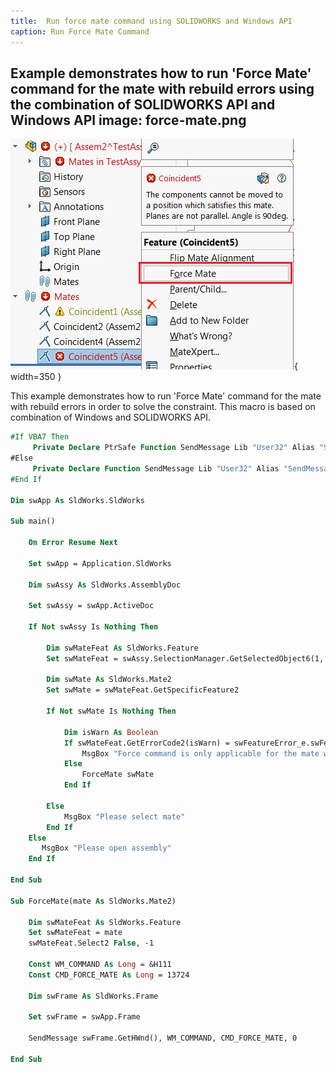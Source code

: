 ```yaml
---
title:  Run force mate command using SOLIDWORKS and Windows API
caption: Run Force Mate Command
---
```

 Example demonstrates how to run 'Force Mate' command for the mate with rebuild errors using the combination of SOLIDWORKS API and Windows API
image: force-mate.png
---
![Force Mate command in the context menu](force-mate.png){ width=350 }

This example demonstrates how to run 'Force Mate' command for the mate with rebuild errors in order to solve the constraint. This macro is based on combination of Windows and SOLIDWORKS API.

~~~ vb
#If VBA7 Then
     Private Declare PtrSafe Function SendMessage Lib "User32" Alias "SendMessageA" (ByVal hWnd As Long, ByVal wMsg As Long, ByVal wParam As Long, lParam As Any) As Long
#Else
     Private Declare Function SendMessage Lib "User32" Alias "SendMessageA" (ByVal hWnd As Long, ByVal wMsg As Long, ByVal wParam As Long, lParam As Any) As Long
#End If
 
Dim swApp As SldWorks.SldWorks
 
Sub main()

    On Error Resume Next
    
    Set swApp = Application.SldWorks
    
    Dim swAssy As SldWorks.AssemblyDoc
    
    Set swAssy = swApp.ActiveDoc
    
    If Not swAssy Is Nothing Then
        
        Dim swMateFeat As SldWorks.Feature
        Set swMateFeat = swAssy.SelectionManager.GetSelectedObject6(1, -1)
        
        Dim swMate As SldWorks.Mate2
        Set swMate = swMateFeat.GetSpecificFeature2
        
        If Not swMate Is Nothing Then
            
            Dim isWarn As Boolean
            If swMateFeat.GetErrorCode2(isWarn) = swFeatureError_e.swFeatureErrorNone Or True = isWarn Then
                MsgBox "Force command is only applicable for the mate with rebuild errors"
            Else
                ForceMate swMate
            End If
            
        Else
            MsgBox "Please select mate"
        End If
    Else
       MsgBox "Please open assembly"
    End If
     
End Sub

Sub ForceMate(mate As SldWorks.Mate2)

    Dim swMateFeat As SldWorks.Feature
    Set swMateFeat = mate
    swMateFeat.Select2 False, -1
    
    Const WM_COMMAND As Long = &H111
    Const CMD_FORCE_MATE As Long = 13724
    
    Dim swFrame As SldWorks.Frame
        
    Set swFrame = swApp.Frame
        
    SendMessage swFrame.GetHWnd(), WM_COMMAND, CMD_FORCE_MATE, 0

End Sub
~~~


